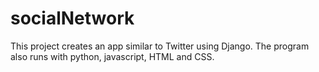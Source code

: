 # socialNetwork
This project creates an app similar to Twitter using Django. The program also runs with python, javascript, HTML and CSS.
